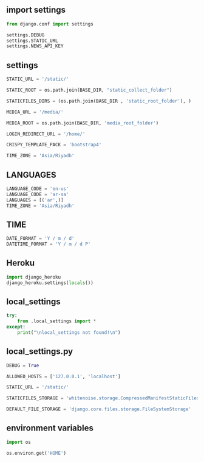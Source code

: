 ## import settings
```python
from django.conf import settings

settings.DEBUG
settings.STATIC_URL
settings.NEWS_API_KEY
```


## settings
```python
STATIC_URL = '/static/'

STATIC_ROOT = os.path.join(BASE_DIR, "static_collect_folder")

STATICFILES_DIRS = (os.path.join(BASE_DIR , 'static_root_folder'), )

MEDIA_URL = '/media/'

MEDIA_ROOT = os.path.join(BASE_DIR, 'media_root_folder')
```


```python
LOGIN_REDIRECT_URL = '/home/'

CRISPY_TEMPLATE_PACK = 'bootstrap4'

TIME_ZONE = 'Asia/Riyadh'
```



## LANGUAGES
```python
LANGUAGE_CODE = 'en-us'
LANGUAGE_CODE = 'ar-sa'
LANGUAGES = [('ar',)]
TIME_ZONE = 'Asia/Riyadh'
```


## TIME
```python
DATE_FORMAT = 'Y / m / d'
DATETIME_FORMAT = 'Y / m / d P'
```


## Heroku
```python
import django_heroku
django_heroku.settings(locals())
```


## local_settings
```python
try:
    from .local_settings import *
except:
    print("\nlocal_settings not found!\n")
```


## local_settings.py
```python
DEBUG = True

ALLOWED_HOSTS = ['127.0.0.1', 'localhost']

STATIC_URL = '/static/'

STATICFILES_STORAGE = 'whitenoise.storage.CompressedManifestStaticFilesStorage'

DEFAULT_FILE_STORAGE = 'django.core.files.storage.FileSystemStorage'
```


## environment variables
```python
import os

os.environ.get('HOME')
```
